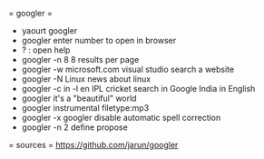 = googler =
* yaourt googler
* googler <text to search>
enter number to open in browser
* ? : open help
* googler -n 8
8 results per page
* googler -w microsoft.com visual studio
search a website
* googler -N Linux
news about linux
* googler -c in -l en IPL cricket
search in Google India in English
* googler it\'s a \"beautiful\" world
* googler instrumental filetype:mp3
* googler -x googler
disable automatic spell correction
* googler -n 2 define propose

= sources =
https://github.com/jarun/googler
